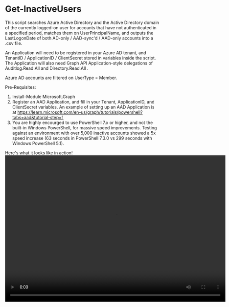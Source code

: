 # Get-InactiveUsers
This script searches Azure Active Directory and the Active Directory domain of the currently logged-on user for accounts that have not authenticated in a specified period, matches them on UserPrincipalName, and outputs the LastLogonDate of both AD-only / AAD-sync'd / AAD-only accounts into a .csv file.

An Application will need to be registered in your Azure AD tenant, and TenantID / ApplicationID / ClientSecret stored in variables inside the script.  The Application will also need Graph API Application-style delegations of Auditlog.Read.All and Directory.Read.All .

Azure AD accounts are filtered on UserType = Member.

Pre-Requisites:
1) Install-Module Microsoft.Graph
2) Register an AAD Application, and fill in your Tenant, ApplicationID, and ClientSecret variables.  An example of setting up an AAD Application is at https://learn.microsoft.com/en-us/graph/tutorials/powershell?tabs=aad&tutorial-step=1
3) You are highly encourged to use PowerShell 7.x or higher, and not the built-in Windows PowerShell, for massive speed improvements.  Testing against an environment with over 5,000 inactive accounts showed a 5x speed increase (63 seconds in PowerShell 7.3.0 vs 299 seconds with Windows PowerShell 5.1).

Here's what it looks like in action!
<video width="720" height="480" controls>
  <source src="media/Get-InactiveUsers.mp4" type="video/mp4">
</video>